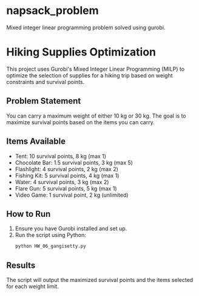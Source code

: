 # napsack_problem
Mixed integer linear programming problem solved using gurobi. 

# Hiking Supplies Optimization

This project uses Gurobi's Mixed Integer Linear Programming (MILP) to optimize the selection of supplies for a hiking trip based on weight constraints and survival points.

## Problem Statement

You can carry a maximum weight of either 10 kg or 30 kg. The goal is to maximize survival points based on the items you can carry.

## Items Available

- Tent: 10 survival points, 8 kg (max 1)
- Chocolate Bar: 1.5 survival points, 3 kg (max 5)
- Flashlight: 4 survival points, 2 kg (max 2)
- Fishing Kit: 5 survival points, 4 kg (max 1)
- Water: 4 survival points, 3 kg (max 2)
- Flare Gun: 5 survival points, 5 kg (max 1)
- Video Game: 1 survival point, 2 kg (unlimited)

## How to Run

1. Ensure you have Gurobi installed and set up.
2. Run the script using Python:
   ```bash
   python HW_06_gangisetty.py
   ```

## Results

The script will output the maximized survival points and the items selected for each weight limit.
